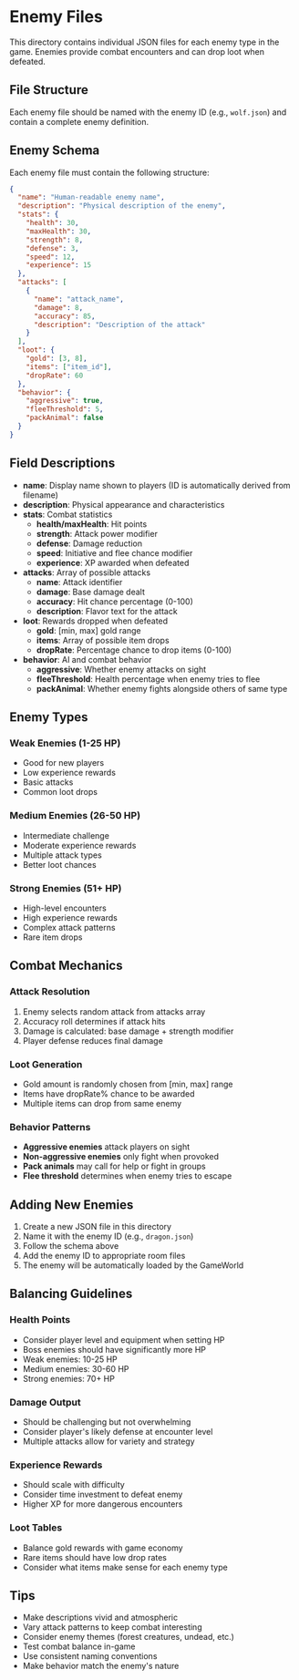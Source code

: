 # Enemy Files

This directory contains individual JSON files for each enemy type in the game. Enemies provide combat encounters and can drop loot when defeated.

## File Structure

Each enemy file should be named with the enemy ID (e.g., `wolf.json`) and contain a complete enemy definition.

## Enemy Schema

Each enemy file must contain the following structure:

```json
{
  "name": "Human-readable enemy name",
  "description": "Physical description of the enemy",
  "stats": {
    "health": 30,
    "maxHealth": 30,
    "strength": 8,
    "defense": 3,
    "speed": 12,
    "experience": 15
  },
  "attacks": [
    {
      "name": "attack_name",
      "damage": 8,
      "accuracy": 85,
      "description": "Description of the attack"
    }
  ],
  "loot": {
    "gold": [3, 8],
    "items": ["item_id"],
    "dropRate": 60
  },
  "behavior": {
    "aggressive": true,
    "fleeThreshold": 5,
    "packAnimal": false
  }
}
```

## Field Descriptions

- **name**: Display name shown to players (ID is automatically derived from filename)
- **description**: Physical appearance and characteristics
- **stats**: Combat statistics
  - **health/maxHealth**: Hit points
  - **strength**: Attack power modifier
  - **defense**: Damage reduction
  - **speed**: Initiative and flee chance modifier
  - **experience**: XP awarded when defeated
- **attacks**: Array of possible attacks
  - **name**: Attack identifier
  - **damage**: Base damage dealt
  - **accuracy**: Hit chance percentage (0-100)
  - **description**: Flavor text for the attack
- **loot**: Rewards dropped when defeated
  - **gold**: [min, max] gold range
  - **items**: Array of possible item drops
  - **dropRate**: Percentage chance to drop items (0-100)
- **behavior**: AI and combat behavior
  - **aggressive**: Whether enemy attacks on sight
  - **fleeThreshold**: Health percentage when enemy tries to flee
  - **packAnimal**: Whether enemy fights alongside others of same type

## Enemy Types

### Weak Enemies (1-25 HP)
- Good for new players
- Low experience rewards
- Basic attacks
- Common loot drops

### Medium Enemies (26-50 HP)
- Intermediate challenge
- Moderate experience rewards
- Multiple attack types
- Better loot chances

### Strong Enemies (51+ HP)
- High-level encounters
- High experience rewards
- Complex attack patterns
- Rare item drops

## Combat Mechanics

### Attack Resolution
1. Enemy selects random attack from attacks array
2. Accuracy roll determines if attack hits
3. Damage is calculated: base damage + strength modifier
4. Player defense reduces final damage

### Loot Generation
- Gold amount is randomly chosen from [min, max] range
- Items have dropRate% chance to be awarded
- Multiple items can drop from same enemy

### Behavior Patterns
- **Aggressive enemies** attack players on sight
- **Non-aggressive enemies** only fight when provoked
- **Pack animals** may call for help or fight in groups
- **Flee threshold** determines when enemy tries to escape

## Adding New Enemies

1. Create a new JSON file in this directory
2. Name it with the enemy ID (e.g., `dragon.json`)
3. Follow the schema above
4. Add the enemy ID to appropriate room files
5. The enemy will be automatically loaded by the GameWorld

## Balancing Guidelines

### Health Points
- Consider player level and equipment when setting HP
- Boss enemies should have significantly more HP
- Weak enemies: 10-25 HP
- Medium enemies: 30-60 HP
- Strong enemies: 70+ HP

### Damage Output
- Should be challenging but not overwhelming
- Consider player's likely defense at encounter level
- Multiple attacks allow for variety and strategy

### Experience Rewards
- Should scale with difficulty
- Consider time investment to defeat enemy
- Higher XP for more dangerous encounters

### Loot Tables
- Balance gold rewards with game economy
- Rare items should have low drop rates
- Consider what items make sense for each enemy type

## Tips

- Make descriptions vivid and atmospheric
- Vary attack patterns to keep combat interesting
- Consider enemy themes (forest creatures, undead, etc.)
- Test combat balance in-game
- Use consistent naming conventions
- Make behavior match the enemy's nature